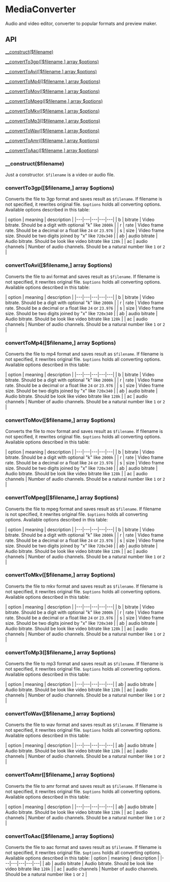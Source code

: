 # MediaConverter
Audio and video editor, converter to popular formats and preview maker.

## API
[__construct($filename)](#__construct)

[__convertTo3gp([$filename,] array $options)](#convertTo3gp_filename_array_options)

[__convertToAvi([$filename,] array $options)](#convertToAvi_filename_array_options)

[__convertToMp4([$filename,] array $options)](#convertToMp4_filename_array_options)

[__convertToMov([$filename,] array $options)](#convertToMov_filename_array_options)

[__convertToMpeg([$filename,] array $options)](#convertToMpeg_filename_array_options)

[__convertToMkv([$filename,] array $options)](#convertToMkv_filename_array_options)

[__convertToMp3([$filename,] array $options)](#convertToMp3_filename_array_options)

[__convertToWav([$filename,] array $options)](#convertToWav_filename_array_options)

[__convertToAmr([$filename,] array $options)](#convertToAmr_filename_array_options)

[__convertToAac([$filename,] array $options)](#convertToAac_filename_array_options)

### __construct($filename)
Just a constructor. `$filename` is a video or audio file.

### convertTo3gp([$filename,] array $options)
Converts the file to 3gp format and saves result as `$filename`. If filename is not specified, it rewrites original file.
`$options` holds all converting options. Available options described in this table:

| option | meaning | description |
|---|---|---|---|---|
| b | bitrate | Video bitrate. Should be a digit with optional "k" like `2000k` |
| r | rate | Video frame rate. Should be a decimal or a float like `24` or `23.976` |
| s | size | Video frame size. Should be two digits joined by "x" like `720x340` |
| ab | audio bitrate | Audio bitrate. Should be look like video bitrate like `128k` |
| ac | audio channels | Number of audio channels. Should be a natural number like `1` or `2` |

### convertToAvi([$filename,] array $options)
Converts the file to avi format and saves result as `$filename`. If filename is not specified, it rewrites original file.
`$options` holds all converting options. Available options described in this table:

| option | meaning | description |
|---|---|---|---|---|
| b | bitrate | Video bitrate. Should be a digit with optional "k" like `2000k` |
| r | rate | Video frame rate. Should be a decimal or a float like `24` or `23.976` |
| s | size | Video frame size. Should be two digits joined by "x" like `720x340` |
| ab | audio bitrate | Audio bitrate. Should be look like video bitrate like `128k` |
| ac | audio channels | Number of audio channels. Should be a natural number like `1` or `2` |

### convertToMp4([$filename,] array $options)
Converts the file to mp4 format and saves result as `$filename`. If filename is not specified, it rewrites original file.
`$options` holds all converting options. Available options described in this table:

| option | meaning | description |
|---|---|---|---|---|
| b | bitrate | Video bitrate. Should be a digit with optional "k" like `2000k` |
| r | rate | Video frame rate. Should be a decimal or a float like `24` or `23.976` |
| s | size | Video frame size. Should be two digits joined by "x" like `720x340` |
| ab | audio bitrate | Audio bitrate. Should be look like video bitrate like `128k` |
| ac | audio channels | Number of audio channels. Should be a natural number like `1` or `2` |

### convertToMov([$filename,] array $options)
Converts the file to mov format and saves result as `$filename`. If filename is not specified, it rewrites original file.
`$options` holds all converting options. Available options described in this table:

| option | meaning | description |
|---|---|---|---|---|
| b | bitrate | Video bitrate. Should be a digit with optional "k" like `2000k` |
| r | rate | Video frame rate. Should be a decimal or a float like `24` or `23.976` |
| s | size | Video frame size. Should be two digits joined by "x" like `720x340` |
| ab | audio bitrate | Audio bitrate. Should be look like video bitrate like `128k` |
| ac | audio channels | Number of audio channels. Should be a natural number like `1` or `2` |

### convertToMpeg([$filename,] array $options)
Converts the file to mpeg format and saves result as `$filename`. If filename is not specified, it rewrites original file.
`$options` holds all converting options. Available options described in this table:

| option | meaning | description |
|---|---|---|---|---|
| b | bitrate | Video bitrate. Should be a digit with optional "k" like `2000k` |
| r | rate | Video frame rate. Should be a decimal or a float like `24` or `23.976` |
| s | size | Video frame size. Should be two digits joined by "x" like `720x340` |
| ab | audio bitrate | Audio bitrate. Should be look like video bitrate like `128k` |
| ac | audio channels | Number of audio channels. Should be a natural number like `1` or `2` |

### convertToMkv([$filename,] array $options)
Converts the file to mkv format and saves result as `$filename`. If filename is not specified, it rewrites original file.
`$options` holds all converting options. Available options described in this table:

| option | meaning | description |
|---|---|---|---|---|
| b | bitrate | Video bitrate. Should be a digit with optional "k" like `2000k` |
| r | rate | Video frame rate. Should be a decimal or a float like `24` or `23.976` |
| s | size | Video frame size. Should be two digits joined by "x" like `720x340` |
| ab | audio bitrate | Audio bitrate. Should be look like video bitrate like `128k` |
| ac | audio channels | Number of audio channels. Should be a natural number like `1` or `2` |

### convertToMp3([$filename,] array $options)
Converts the file to mp3 format and saves result as `$filename`. If filename is not specified, it rewrites original file.
`$options` holds all converting options. Available options described in this table:

| option | meaning | description |
|---|---|---|---|---|
| ab | audio bitrate | Audio bitrate. Should be look like video bitrate like `128k` |
| ac | audio channels | Number of audio channels. Should be a natural number like `1` or `2` |

### convertToWav([$filename,] array $options)
Converts the file to wav format and saves result as `$filename`. If filename is not specified, it rewrites original file.
`$options` holds all converting options. Available options described in this table:

| option | meaning | description |
|---|---|---|---|---|
| ab | audio bitrate | Audio bitrate. Should be look like video bitrate like `128k` |
| ac | audio channels | Number of audio channels. Should be a natural number like `1` or `2` |

### convertToAmr([$filename,] array $options)
Converts the file to amr format and saves result as `$filename`. If filename is not specified, it rewrites original file.
`$options` holds all converting options. Available options described in this table:

| option | meaning | description |
|---|---|---|---|---|
| ab | audio bitrate | Audio bitrate. Should be look like video bitrate like `128k` |
| ac | audio channels | Number of audio channels. Should be a natural number like `1` or `2` |

### convertToAac([$filename,] array $options)
Converts the file to aac format and saves result as `$filename`. If filename is not specified, it rewrites original file.
`$options` holds all converting options. Available options described in this table:
| option | meaning | description |
|---|---|---|---|---|
| ab | audio bitrate | Audio bitrate. Should be look like video bitrate like `128k` |
| ac | audio channels | Number of audio channels. Should be a natural number like `1` or `2` |

